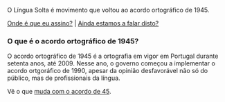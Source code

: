 O Língua Solta é movimento que voltou ao acordo ortográfico de 1945.

[Onde é que eu assino?](/o-que-fazer/) | [Ainda estamos a falar disto?](/page/faqs)

### O que é o acordo ortográfico de 1945?

O acordo ortográfico de 1945 é a ortografia em vigor em Portugal durante setenta anos, até 2009. Nesse ano, o governo começou a implementar o acordo ortgoráfico de 1990, apesar da opinião desfavorável não só do público, mas de profissionais da língua.

Vê o que [muda com o acordo de 45](/o-que-muda/).